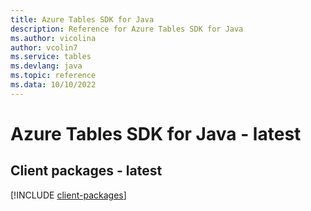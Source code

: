 ```yaml
---
title: Azure Tables SDK for Java
description: Reference for Azure Tables SDK for Java
ms.author: vicolina
author: vcolin7
ms.service: tables
ms.devlang: java
ms.topic: reference
ms.data: 10/10/2022
---
```

# Azure Tables SDK for Java - latest

## Client packages - latest
[!INCLUDE [client-packages](tables-client-index.md)]